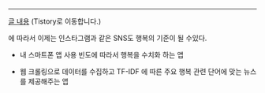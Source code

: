 ****

[글 내용](https://wonit.tistory.com/18?category=724483) (Tistory로 이동합니다.)

에 따라서 이제는 인스타그램과 같은 SNS도 행복의 기준이 될 수있다.

- 내 스마트폰 앱 사용 빈도에 따라서 행복을 수치화 하는 앱

- 웹 크롤링으로 데이터를 수집하고 TF-IDF 에 따른 주요 행복 관련 단어에 맞는 뉴스를 제공해주는 앱
